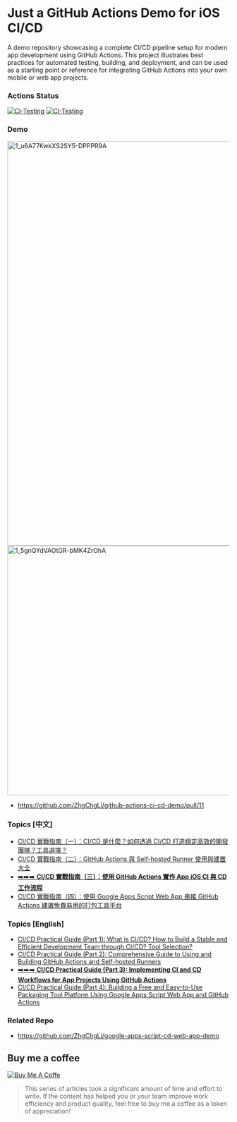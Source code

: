 # Just a GitHub Actions Demo for iOS CI/CD

A demo repository showcasing a complete CI/CD pipeline setup for modern app development using GitHub Actions. This project illustrates best practices for automated testing, building, and deployment, and can be used as a starting point or reference for integrating GitHub Actions into your own mobile or web app projects.

### Actions Status

[![CI-Testing](https://github.com/ZhgChgLi/github-actions-ci-cd-demo/actions/workflows/CI-Testing.yml/badge.svg)](https://github.com/ZhgChgLi/github-actions-ci-cd-demo/actions/workflows/CI-Testing.yml)
[![CI-Testing](https://github.com/ZhgChgLi/github-actions-ci-cd-demo/actions/workflows/CI-Nightly-Build-And-Deploy.yml/badge.svg)](https://github.com/ZhgChgLi/github-actions-ci-cd-demo/actions/workflows/CI-Nightly-Build-And-Deploy.yml)

### Demo
<img width="1373" height="918" alt="1_u6A77KwkXS2SY5-DPPPR9A" src="https://github.com/user-attachments/assets/8012b7f6-e916-4bee-8a26-27be730c3b95" />
<img width="911" height="566" alt="1_5gnQYdVAOtGR-bMK4ZrOhA" src="https://github.com/user-attachments/assets/3862fa5b-6381-4c45-8f4b-edd00b2a5b8c" />

- https://github.com/ZhgChgLi/github-actions-ci-cd-demo/pull/11

### Topics [中文]
- [CI/CD 實戰指南（一）：CI/CD 是什麼？如何透過 CI/CD 打造穩定高效的開發團隊？工具選擇？](https://dev.zhgchg.li/ci-cd-%E5%AF%A6%E6%88%B0%E6%8C%87%E5%8D%97-%E4%B8%80-ci-cd-%E6%98%AF%E4%BB%80%E9%BA%BC-%E5%A6%82%E4%BD%95%E9%80%8F%E9%81%8E-ci-cd-%E6%89%93%E9%80%A0%E7%A9%A9%E5%AE%9A%E9%AB%98%E6%95%88%E7%9A%84%E9%96%8B%E7%99%BC%E5%9C%98%E9%9A%8A-%E5%B7%A5%E5%85%B7%E9%81%B8%E6%93%87-c008a9e8ceca)
- [CI/CD 實戰指南（二）：GitHub Actions 與 Self-hosted Runner 使用與建置大全](https://medium.com/zrealm-ios-dev/ci-cd-%E5%AF%A6%E6%88%B0%E6%8C%87%E5%8D%97-%E4%BA%8C-github-actions-%E8%88%87-self-hosted-runner-%E4%BD%BF%E7%94%A8%E8%88%87%E5%BB%BA%E7%BD%AE%E5%A4%A7%E5%85%A8-404bd5c70040)
- [➡️➡️➡️ **CI/CD 實戰指南（三）：使用 GitHub Actions 實作 App iOS CI 與 CD 工作流程**](https://medium.com/zrealm-ios-dev/ci-cd-%E5%AF%A6%E6%88%B0%E6%8C%87%E5%8D%97-%E4%B8%89-%E4%BD%BF%E7%94%A8-github-actions-%E5%AF%A6%E4%BD%9C-app-ios-ci-%E8%88%87-cd-%E5%B7%A5%E4%BD%9C%E6%B5%81%E7%A8%8B-4b001d2e8440)
- [CI/CD 實戰指南（四）：使用 Google Apps Script Web App 串接 GitHub Actions 建置免費易用的打包工具平台](https://medium.com/zrealm-ios-dev/ci-cd-%E5%AF%A6%E6%88%B0%E6%8C%87%E5%8D%97-%E5%9B%9B-%E4%BD%BF%E7%94%A8-google-apps-script-web-app-%E4%B8%B2%E6%8E%A5-github-actions-%E5%BB%BA%E7%BD%AE%E5%85%8D%E8%B2%BB%E6%98%93%E7%94%A8%E7%9A%84%E6%89%93%E5%8C%85%E5%B7%A5%E5%85%B7%E5%B9%B3%E5%8F%B0-4273e57e7148)

### Topics [English]
- [CI/CD Practical Guide (Part 1): What is CI/CD? How to Build a Stable and Efficient Development Team through CI/CD? Tool Selection?](https://zhgchg.li/posts/en/c008a9e8ceca/)
- [CI/CD Practical Guide (Part 2): Comprehensive Guide to Using and Building GitHub Actions and Self-hosted Runners](https://zhgchg.li/posts/en/404bd5c70040/)
- [➡️➡️➡️ **CI/CD Practical Guide (Part 3): Implementing CI and CD Workflows for App Projects Using GitHub Actions**](https://zhgchg.li/posts/en/4b001d2e8440/)
- [CI/CD Practical Guide (Part 4): Building a Free and Easy-to-Use Packaging Tool Platform Using Google Apps Script Web App and GitHub Actions](https://zhgchg.li/posts/en/4273e57e7148/)

### Related Repo
- https://github.com/ZhgChgLi/google-apps-script-cd-web-app-demo

## Buy me a coffee

[![Buy Me A Coffe](https://img.buymeacoffee.com/button-api/?text=Buy%20me%20a%20beer!&emoji=%F0%9F%8D%BA&slug=zhgchgli&button_colour=FFDD00&font_colour=000000&font_family=Bree&outline_colour=000000&coffee_colour=ffffff)](https://www.buymeacoffee.com/zhgchgli)

> This series of articles took a significant amount of time and effort to write. If the content has helped you or your team improve work efficiency and product quality, feel free to buy me a coffee as a token of appreciation!
